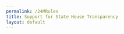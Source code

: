 ```yaml
---
permalink: /24MRules
title: Support for State House Transparency
layout: default
---
```

<script charset="utf-8" type="text/javascript" src="//js.hsforms.net/forms/shell.js"></script>

<script>
  hbspt.forms.create({
	portalId: "6201350",
	formId: "a7d888f4-14c3-4302-8e64-36532ae2d272"
});
</script>